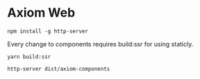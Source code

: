 # Axiom Web

```
npm install -g http-server
```

Every change to components requires build:ssr for using staticly.
```
yarn build:ssr
```

```
http-server dist/axiom-components
```
